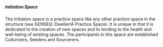 ##### Initiation Space

The Initiation space is a practice space like any other practice space in the structure (see GENSEQ: Dweller/A Practice Space). It is unique in that it is dedicated to the creation of new spaces and to tending to the health and well-being of existing spaces. The participants in this space are established Culturizers, Seeders and Sourcerers.